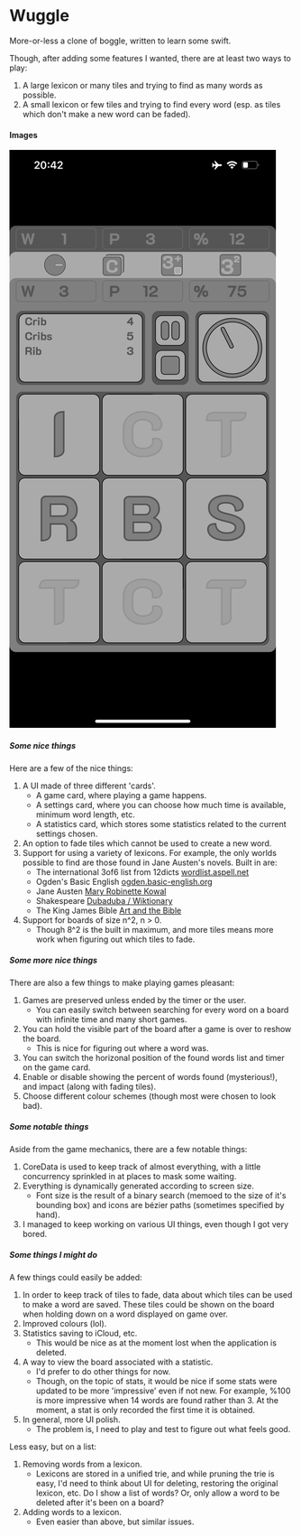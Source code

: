 # Wuggle

More-or-less a clone of boggle, written to learn some swift.

Though, after adding some features I wanted, there are at least two ways to play:

1. A large lexicon or many tiles and trying to find as many words as possible.
2. A small lexicon or few tiles and trying to find every word (esp. as tiles  which don't make a new word can be faded).

#### Images

![alt text](https://github.com/teeaychem/wuggle/blob/main/images/01.PNG?raw=true)

##### Some nice things

Here are a few of the nice things:

1. A UI made of three different 'cards'.
    - A game card, where playing a game happens.
    - A settings card, where you can choose how much time is available, minimum word length, etc.
    - A statistics card, which stores some statistics related to the current settings chosen.
2. An option to fade tiles which cannot be used to create a new word.
3. Support for using a variety of lexicons.
    For example, the only worlds possible to find are those found in Jane Austen's novels.
    Built in are:
    - The international 3of6 list from 12dicts [wordlist.aspell.net](http://wordlist.aspell.net/12dicts/)
    - Ogden's Basic English [ogden.basic-english.org](http://ogden.basic-english.org/words.html)
    - Jane Austen [Mary Robinette Kowal](https://maryrobinettekowal.com/journal/the-jane-austen-word-list/)
    - Shakespeare [Dubaduba / Wiktionary](https://en.wiktionary.org/wiki/Wiktionary:Frequency_lists/Complete_Shakespeare_wordlist)
    - The King James Bible [Art and the Bible](https://www.artbible.info/concordance/)
4. Support for boards of size n^2, n > 0.
    - Though 8^2 is the built in maximum, and more tiles means more work when figuring out which tiles to fade.

##### Some more nice things

There are also a few things to make playing games pleasant:

1. Games are preserved unless ended by the timer or the user.
    - You can easily switch between searching for every word on a board with infinite time and many short games.
2. You can hold the visible part of the board after a game is over to reshow the board.
    - This is nice for figuring out where a word was.
3. You can switch the horizonal position of the found words list and timer on the game card.
4. Enable or disable showing the percent of words found (mysterious!), and impact (along with fading tiles).
5. Choose different colour schemes (though most were chosen to look bad).


##### Some notable things

Aside from the game mechanics, there are a few notable things:

1. CoreData is used to keep track of almost everything, with a little concurrency sprinkled in at places to mask some waiting.
2. Everything is dynamically generated according to screen size.
    - Font size is the result of a binary search (memoed to the size of it's bounding box) and icons are bézier paths (sometimes specified by hand).
3. I managed to keep working on various UI things, even though I got very bored.

##### Some things I might do

A few things could easily be added:

1. In order to keep track of tiles to fade, data about which tiles can be used to make a word are saved.
These tiles could be shown on the board when holding down on a word displayed on game over.
2. Improved colours (lol).
3. Statistics saving to iCloud, etc.
    - This would be nice as at the moment lost when the application is deleted.
4. A way to view the board associated with a statistic.
    - I'd prefer to do other things for now.
    - Though, on the topic of stats, it would be nice if some stats were updated to be more 'impressive' even if not new.
    For example, %100 is more impressive when 14 words are found rather than 3.
    At the moment, a stat is only recorded the first time it is obtained.
5. In general, more UI polish.
    - The problem is, I need to play and test to figure out what feels good.

Less easy, but on a list:

1. Removing words from a lexicon.
    - Lexicons are stored in a unified trie, and while pruning the trie is easy, I'd need to think about UI for deleting, restoring the original lexicon, etc.
    Do I show a list of words?
    Or, only allow a word to be deleted after it's been on a board?
2. Adding words to a lexicon.
    - Even easier than above, but similar issues.